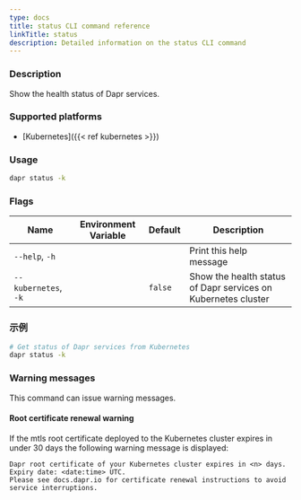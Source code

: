 ```yaml
---
type: docs
title: status CLI command reference
linkTitle: status
description: Detailed information on the status CLI command
---
```


### Description

Show the health status of Dapr services.

### Supported platforms

- [Kubernetes]({{< ref kubernetes >}})

### Usage

```bash
dapr status -k
```

### Flags

| Name                 | Environment Variable | Default | Description                                                   |
| -------------------- | -------------------- | ------- | ------------------------------------------------------------- |
| `--help`, `-h`       |                      |         | Print this help message                                       |
| `--kubernetes`, `-k` |                      | `false` | Show the health status of Dapr services on Kubernetes cluster |

### 示例

```bash
# Get status of Dapr services from Kubernetes
dapr status -k
```

### Warning messages

This command can issue warning messages.

#### Root certificate renewal warning

If the mtls root certificate deployed to the Kubernetes cluster expires in under 30 days the following warning message is displayed:

```
Dapr root certificate of your Kubernetes cluster expires in <n> days. Expiry date: <date:time> UTC. 
Please see docs.dapr.io for certificate renewal instructions to avoid service interruptions.
```
